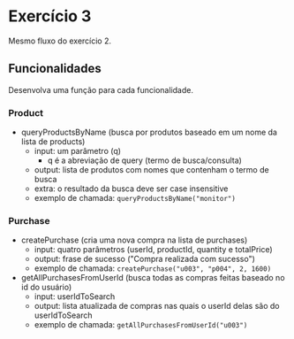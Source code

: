 # Exercício 3
Mesmo fluxo do exercício 2.<br>

## Funcionalidades
Desenvolva uma função para cada funcionalidade.

### Product
- queryProductsByName (busca por produtos baseado em um nome da lista de products)
    - input: um parâmetro (q)
        - q é a abreviação de query (termo de busca/consulta)
    - output: lista de produtos com nomes que contenham o termo de busca
    - extra: o resultado da busca deve ser case insensitive
    - exemplo de chamada:
        ```queryProductsByName("monitor")```

### Purchase
- createPurchase (cria uma nova compra na lista de purchases)
    - input: quatro parâmetros (userId, productId, quantity e totalPrice)
    - output: frase de sucesso ("Compra realizada com sucesso")
    - exemplo de chamada:
        ```createPurchase("u003", "p004", 2, 1600)```
- getAllPurchasesFromUserId (busca todas as compras feitas baseado no id do usuário)
    - input: userIdToSearch
    - output: lista atualizada de compras nas quais o userId delas são do userIdToSearch
    - exemplo de chamada:
        ```getAllPurchasesFromUserId("u003")```
